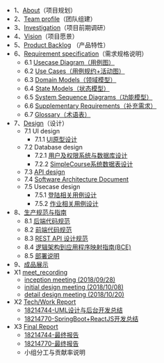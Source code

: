 * 1、[About](docs/1-about.md)（项目规划）
* 2、[Team profile](docs/2-team-profile.md)（团队组建）
* 3、[Investigation](docs/3-investigation.md)（项目前期调研）
* 4、[Vision](docs/4-vision.md)（项目愿景）
* 5、[Product Backlog](docs/5-product-backlog.md) （产品特性）
* 6、[Requirement specification](docs/6-requirement-specification.md)（需求规格说明）
    - 6.1 [Usecase Diagram（用例图）](docs/6-requirement-specification/1-usecase-diagram.md)
    - 6.2 [Use Cases（用例规约+活动图）](docs/6-requirement-specification/2-use-cases.md)
    - 6.3 [Domain Models（领域模型）](docs/6-requirement-specification/3-domain-models.md)
    - 6.4 [State Models（状态模型）](docs/6-requirement-specification/4-state-models.md)
    - 6.5 [System Sequence Diagrams（功能模型）](docs/6-requirement-specification/5-system-sequence-diagrams.md)
    - 6.6 [Supplementary Requirements（补充需求）](docs/6-requirement-specification/6-supplementary-requirements.md)
    - 6.7 [Glossary（术语表）](docs/6-requirement-specification/7-glossary.md)
* 7、[Design](docs/7-design)（设计）
    - 7.1 UI design
        - 7.1.1 [UI原型设计](docs/7-design/1-UI-design.md)
    - 7.2 Database design
        - 7.2.1 [用户及权限系统与数据库设计](docs/7-design/3.1-system-database-design.md)
        - 7.2.2 [SimpleCourse系统数据表设计](docs/7-design/3.2-system-data-table-design.md)
    - 7.3 [API design](https://superfatseries.github.io/API-Document/)
    - 7.4 [Software Architecture Document](docs/7-design/2-architecture-design.md)
    - 7.5 Usecase design
         - 7.5.1
		 [登陆相关用例设计](docs/7-design/5-login-usecase-design.md)
		 - 7.5.2
		 [作业相关用例设计](docs/7-design/5-homework-usecase-design.md)
* 8、[生产规范与指南](docs/8-生产规范与指南)
    - 8.1 [后端代码规范](docs/8-生产规范与指南/后端代码规范.md)
    - 8.2 [前端代码规范](docs/8-生产规范与指南/前端代码规范.md)
    - 8.3 [REST API 设计规范](docs/8-生产规范与指南/REST-API设计规范.md)
    - 8.4 [逻辑架构到应用程序映射指南(BCE)](docs/8-生产规范与指南/逻辑架构到应用程序映射指南.md)
    - 8.5 [部署说明](docs/8-生产规范与指南/部署说明.md)
* 9、[成品展示](docs/9-成品展示/readme.md)
* X1 [meet_recording](docs/X1-meet-records)
    - [inception meeting (2018/09/28)](docs/X1-meet-records/20180928.md)
    - [initial design meeting (2018/10/08)](docs/X1-meet-records/20181008.md)
    - [detail design meeting (2018/10/20)](docs/X1-meet-records/20181020.md)
* X2 [Tech/Work Report](docs/X2-work-report/final-report.md)
    - [18214744-UML设计与后台开发总结](docs/X2-work-report/18214744-UML设计与后台开发总结.md)
    - [18214770-SpringBoot+ReactJS开发总结](docs/X2-work-report/18214770-SpringBoot+ReactJS开发总结.md)
* X3 [Final Report](docs/X3-final-report)
    - [18214744-最终报告](docs/X3-final-report/18214744-最终报告.md)
    - [18214770-最终报告](docs/X3-final-report/18214770.md)
    - 小组分工与贡献率说明
